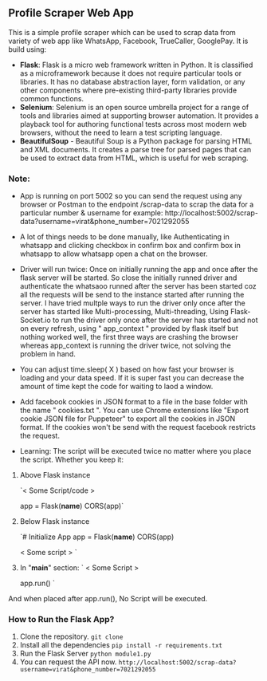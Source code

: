 ## Profile Scraper Web App

This is a simple profile scraper which can be used to scrap data from variety of web app like WhatsApp, Facebook, TrueCaller, GooglePay.
It is build using:

- **Flask**: Flask is a micro web framework written in Python. It is classified as a microframework because it does not require particular tools or libraries. It has no database abstraction layer, form validation, or any other components where pre-existing third-party libraries provide common functions. 
- **Selenium**: Selenium is an open source umbrella project for a range of tools and libraries aimed at supporting browser automation. It provides a playback tool for authoring functional tests across most modern web browsers, without the need to learn a test scripting language.
- **BeautifulSoup** - Beautiful Soup is a Python package for parsing HTML and XML documents. It creates a parse tree for parsed pages that can be used to extract data from HTML, which is useful for web scraping.

### Note:

- App is running on port 5002 so you can send the request using any browser or Postman to the endpoint /scrap-data to scrap the data for a particular number & username for example:
http://localhost:5002/scrap-data?username=virat&phone_number=7021292055

- A lot of things needs to be done manually, like Authenticating in whatsapp and clicking checkbox in confirm box and confirm box in whatsapp to allow whatsapp open a chat on the browser.

- Driver will run twice: Once on initially running the app and once after the flask server will be started. So close the initially runned driver and authenticate the whatsaoo runned after the server has been started coz all the requests will be send to the instance started after running the server. I have tried multple ways to run the driver only once after the server has started like Multi-processing, Multi-threading, Using Flask-Socket.io to run the driver only once after the server has started and not on every refresh, using " app_context " provided by flask itself but nothing worked well, the first three ways are crashing the browser whereas app_context is running the driver twice, not solving the problem in hand.

- You can adjust time.sleep( X ) based on how fast your browser is loading and your data speed. If it is super fast you can decrease the amount of time kept the code for waiting to laod a window.

- Add facebook cookies in JSON format to a file in the base folder with the name " cookies.txt ". You can use Chrome extensions like "Export cookie JSON file for Puppeteer" to export all the cookies in JSON format. If the cookies won't be send with the request facebook restricts the request.

- Learning: The script will be executed twice no matter where you place the script. Whether you keep it:

1. Above Flask instance

	`< Some Script/code >

	app = Flask(__name__)
	CORS(app)`
	
2. Below Flask instance

    `# Initialize App
    app = Flask(__name__)
    CORS(app)
	
    < Some script >
	`

3. In "__main__" section:
`
	< Some Script >

	app.run()
`

And when placed after app.run(), No Script will be executed.


### How to Run the Flask App?

1. Clone the repository.
`git clone `
2. Install all the dependencies 
`pip install -r requirements.txt`
3. Run the Flask Server
`python module1.py`
4. You can request the API now.
`http://localhost:5002/scrap-data?username=virat&phone_number=7021292055`
